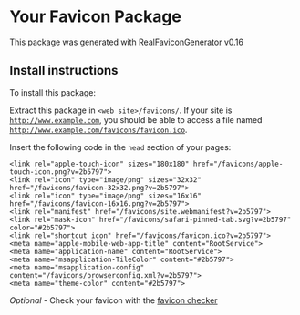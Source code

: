 # Your Favicon Package

This package was generated with [RealFaviconGenerator](https://realfavicongenerator.net/) [v0.16](https://realfavicongenerator.net/change_log#v0.16)

## Install instructions

To install this package:

Extract this package in <code>&lt;web site&gt;/favicons/</code>. If your site is <code><http://www.example.com></code>, you should be able to access a file named <code><http://www.example.com/favicons/favicon.ico></code>.

Insert the following code in the `head` section of your pages:

    <link rel="apple-touch-icon" sizes="180x180" href="/favicons/apple-touch-icon.png?v=2b5797">
    <link rel="icon" type="image/png" sizes="32x32" href="/favicons/favicon-32x32.png?v=2b5797">
    <link rel="icon" type="image/png" sizes="16x16" href="/favicons/favicon-16x16.png?v=2b5797">
    <link rel="manifest" href="/favicons/site.webmanifest?v=2b5797">
    <link rel="mask-icon" href="/favicons/safari-pinned-tab.svg?v=2b5797" color="#2b5797">
    <link rel="shortcut icon" href="/favicons/favicon.ico?v=2b5797">
    <meta name="apple-mobile-web-app-title" content="RootService">
    <meta name="application-name" content="RootService">
    <meta name="msapplication-TileColor" content="#2b5797">
    <meta name="msapplication-config" content="/favicons/browserconfig.xml?v=2b5797">
    <meta name="theme-color" content="#2b5797">

*Optional* - Check your favicon with the [favicon checker](https://realfavicongenerator.net/favicon_checker)
